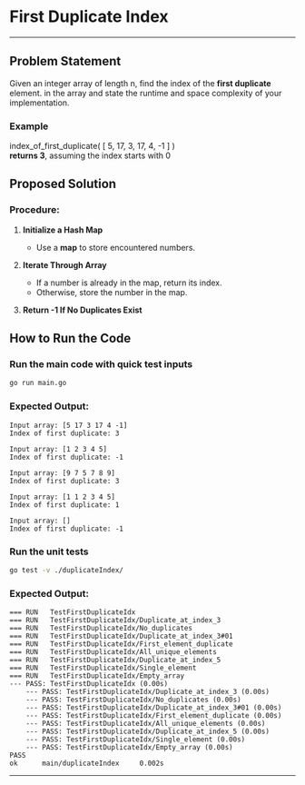 # First Duplicate Index

---

## Problem Statement

Given an integer array of length n, find the index of the **first duplicate** element. in the array and state the runtime and space complexity of your implementation.

### Example

index_of_first_duplicate( [ 5, 17, 3, 17, 4, -1 ] )\
**returns 3**, assuming the index starts with 0

## Proposed Solution

### **Procedure:**

1. **Initialize a Hash Map**

   - Use a **map** to store encountered numbers.

2. **Iterate Through Array**

   - If a number is already in the map, return its index.
   - Otherwise, store the number in the map.

3. **Return -1 If No Duplicates Exist**

## How to Run the Code

### Run the main code with quick test inputs

```sh
go run main.go
```

### Expected Output:

```
Input array: [5 17 3 17 4 -1]
Index of first duplicate: 3

Input array: [1 2 3 4 5]
Index of first duplicate: -1

Input array: [9 7 5 7 8 9]
Index of first duplicate: 3

Input array: [1 1 2 3 4 5]
Index of first duplicate: 1

Input array: []
Index of first duplicate: -1
```

### Run the unit tests

```sh
go test -v ./duplicateIndex/
```

### Expected Output:

```
=== RUN   TestFirstDuplicateIdx
=== RUN   TestFirstDuplicateIdx/Duplicate_at_index_3
=== RUN   TestFirstDuplicateIdx/No_duplicates
=== RUN   TestFirstDuplicateIdx/Duplicate_at_index_3#01
=== RUN   TestFirstDuplicateIdx/First_element_duplicate
=== RUN   TestFirstDuplicateIdx/All_unique_elements
=== RUN   TestFirstDuplicateIdx/Duplicate_at_index_5
=== RUN   TestFirstDuplicateIdx/Single_element
=== RUN   TestFirstDuplicateIdx/Empty_array
--- PASS: TestFirstDuplicateIdx (0.00s)
    --- PASS: TestFirstDuplicateIdx/Duplicate_at_index_3 (0.00s)
    --- PASS: TestFirstDuplicateIdx/No_duplicates (0.00s)
    --- PASS: TestFirstDuplicateIdx/Duplicate_at_index_3#01 (0.00s)
    --- PASS: TestFirstDuplicateIdx/First_element_duplicate (0.00s)
    --- PASS: TestFirstDuplicateIdx/All_unique_elements (0.00s)
    --- PASS: TestFirstDuplicateIdx/Duplicate_at_index_5 (0.00s)
    --- PASS: TestFirstDuplicateIdx/Single_element (0.00s)
    --- PASS: TestFirstDuplicateIdx/Empty_array (0.00s)
PASS
ok      main/duplicateIndex     0.002s
```

---
